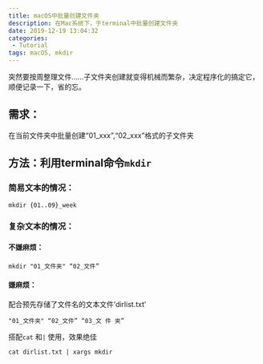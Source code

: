```yaml
---
title: macOS中批量创建文件夹
description: 在Mac系统下，于terminal中批量创建文件夹
date: 2019-12-19 13:04:32
categories:
 - Tutorial
tags: macOS, mkdir
---
```


突然要按周整理文件……子文件夹创建就变得机械而繁杂，决定程序化的搞定它，顺便记录一下，省的忘。

## 需求：

在当前文件夹中批量创建“01_xxx”,“02_xxx”格式的子文件夹

## 方法：利用terminal命令`mkdir`

### 简易文本的情况：

``` 
mkdir {01..09}_week
```



### 复杂文本的情况：

#### 不嫌麻烦：

``` 
mkdir "01_文件夹" “02_文件” 
```

#### 嫌麻烦：

配合预先存储了文件名的文本文件’dirlist.txt’

``` 
"01_文件夹" “02_文件” “03_文 件 夹”
```

搭配`cat` 和`|` 使用，效果绝佳

```
cat dirlist.txt | xargs mkdir
```



